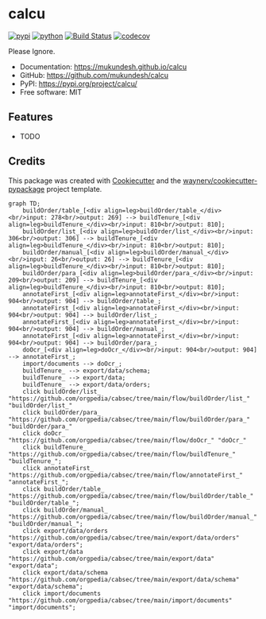 # calcu


[![pypi](https://img.shields.io/pypi/v/calcu.svg)](https://pypi.org/project/calcu/)
[![python](https://img.shields.io/pypi/pyversions/calcu.svg)](https://pypi.org/project/calcu/)
[![Build Status](https://github.com/mukundesh/calcu/actions/workflows/dev.yml/badge.svg)](https://github.com/mukundesh/calcu/actions/workflows/dev.yml)
[![codecov](https://codecov.io/gh/mukundesh/calcu/branch/main/graphs/badge.svg)](https://codecov.io/github/mukundesh/calcu)



Please Ignore.


* Documentation: <https://mukundesh.github.io/calcu>
* GitHub: <https://github.com/mukundesh/calcu>
* PyPI: <https://pypi.org/project/calcu/>
* Free software: MIT


## Features

* TODO

## Credits

This package was created with [Cookiecutter](https://github.com/audreyr/cookiecutter) and the [waynerv/cookiecutter-pypackage](https://github.com/waynerv/cookiecutter-pypackage) project template.






```mermaid
graph TD;
	buildOrder/table_[<div align=leg>buildOrder/table_</div><br/>input: 278<br/>output: 269] --> buildTenure_[<div align=leg>buildTenure_</div><br/>input: 810<br/>output: 810];
	buildOrder/list_[<div align=leg>buildOrder/list_</div><br/>input: 306<br/>output: 306] --> buildTenure_[<div align=leg>buildTenure_</div><br/>input: 810<br/>output: 810];
	buildOrder/manual_[<div align=leg>buildOrder/manual_</div><br/>input: 26<br/>output: 26] --> buildTenure_[<div align=leg>buildTenure_</div><br/>input: 810<br/>output: 810];
	buildOrder/para_[<div align=leg>buildOrder/para_</div><br/>input: 209<br/>output: 209] --> buildTenure_[<div align=leg>buildTenure_</div><br/>input: 810<br/>output: 810];
	annotateFirst_[<div align=leg>annotateFirst_</div><br/>input: 904<br/>output: 904] --> buildOrder/table_;
	annotateFirst_[<div align=leg>annotateFirst_</div><br/>input: 904<br/>output: 904] --> buildOrder/list_;
	annotateFirst_[<div align=leg>annotateFirst_</div><br/>input: 904<br/>output: 904] --> buildOrder/manual_;
	annotateFirst_[<div align=leg>annotateFirst_</div><br/>input: 904<br/>output: 904] --> buildOrder/para_;
	doOcr_[<div align=leg>doOcr_</div><br/>input: 904<br/>output: 904] --> annotateFirst_;
	import/documents --> doOcr_;
	buildTenure_ --> export/data/schema;
	buildTenure_ --> export/data;
	buildTenure_ --> export/data/orders;
	click buildOrder/list_ "https://github.com/orgpedia/cabsec/tree/main/flow/buildOrder/list_" "buildOrder/list_"
	click buildOrder/para_ "https://github.com/orgpedia/cabsec/tree/main/flow/buildOrder/para_" "buildOrder/para_"
	click doOcr_ "https://github.com/orgpedia/cabsec/tree/main/flow/doOcr_" "doOcr_"
	click buildTenure_ "https://github.com/orgpedia/cabsec/tree/main/flow/buildTenure_" "buildTenure_";
	click annotateFirst_ "https://github.com/orgpedia/cabsec/tree/main/flow/annotateFirst_" "annotateFirst_";
	click buildOrder/table_ "https://github.com/orgpedia/cabsec/tree/main/flow/buildOrder/table_" "buildOrder/table_";
	click buildOrder/manual_ "https://github.com/orgpedia/cabsec/tree/main/flow/buildOrder/manual_" "buildOrder/manual_";
	click export/data/orders "https://github.com/orgpedia/cabsec/tree/main/export/data/orders" "export/data/orders";
	click export/data "https://github.com/orgpedia/cabsec/tree/main/export/data" "export/data";
	click export/data/schema "https://github.com/orgpedia/cabsec/tree/main/export/data/schema" "export/data/schema";
	click import/documents "https://github.com/orgpedia/cabsec/tree/main/import/documents" "import/documents";
```
